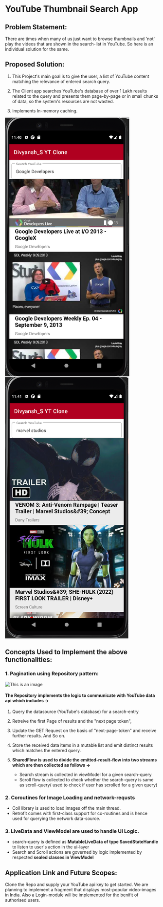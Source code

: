 # YouTube Thumbnail Search App

## Problem Statement: 

There are times when many of us just want to browse thumbnails and 'not' play the videos that are shown in the search-list in YouTube.
So here is an individual solution for the same.

## Proposed Solution:

1. This Project's main goal is to give the user, a list of YouTube content matching the relevance of entered search query.

2. The Client app searches YouTube's database of over 1 Lakh results related to the query and presents them page-by-page or in small chunks of data, so the system's resources are    not wasted.

3. Implements In-memory caching.

![Image 1](https://github.com/DivS-15/SearchYouTubeClone/blob/main/YT%201.png)
![Image 2](https://github.com/DivS-15/SearchYouTubeClone/blob/main/YT%202.png)


## Concepts Used to Implement the above functionalities:

### 1. Pagination using Repository pattern: 

 ![This is an image](https://google-developer-training.github.io/android-developer-advanced-course-concepts/images/14-1-c-architecture-components/dg_repository.png)
 
 #### The Repository implements the logic to communicate with YouTube data api which includes ->
 1. Query the datasource (YouTube's database) for a search-entry
 2. Retreive the first Page of results and the "next page token",
 3. Update the GET Request on the basis of "next-page-token" and receive further results. And So on.

 4. Store the received data items in a mutable list and emit distinct results which matches the entered query.
 5. **SharedFlow is used to divide the emitted-result-flow into two streams which are then collected as follows ->** 
      - Search stream is collected in viewModel for a given search-query
      - Scroll flow is collected to check whether the search-query is same as scroll-query( used to check if user has scrolled for a given query)
     
### 2. Coroutines for Image Loading and network-requsts
- Coil library is used to load images off the main thread.
- Retrofit comes with first-class support for co-routines and is hence used for querying the network data-source.

### 3. LiveData and ViewModel are used to handle Ui Logic.
 - search-query is defined as **MutableLiveData of type SavedStateHandle** to listen to user's action in the ui-layer
 - Search and Scroll actions are governed by logic implemented by respected **sealed classes in ViewModel** 
       
  
## Application Link and Future Scopes:
Clone the Repo and supply your YouTube api key to get started.
We are planning to implement a fragment that displays most-popular video-images in India.
Also a Login-module will be implemented for the benifit of authorised users.
     


 
 
 
